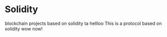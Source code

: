 # Solidity
blockchain projects based on solidity
ta
hellloo
This is a protocol based on solidity wow now!

